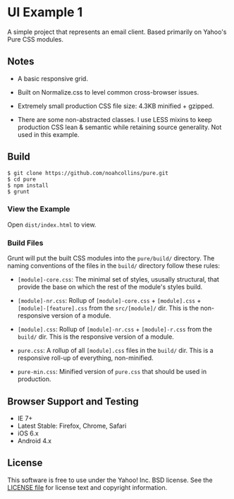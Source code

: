 UI Example 1
====

A simple project that represents an email client. Based primarily on Yahoo's Pure CSS modules.


Notes
--------

* A basic responsive grid.

* Built on Normalize.css to level common cross-browser issues.

* Extremely small production CSS file size: 4.3KB minified + gzipped.

* There are some non-abstracted classes. I use LESS mixins to keep production CSS lean & semantic while retaining source generality. Not used in this example.


Build
-----------------

```shell
$ git clone https://github.com/noahcollins/pure.git
$ cd pure
$ npm install
$ grunt
```

### View the Example

Open `dist/index.html` to view.

### Build Files

Grunt will put the built CSS modules into the `pure/build/` directory. The naming
conventions of the files in the `build/` directory follow these rules:

* `[module]-core.css`: The minimal set of styles, ususally structural, that
  provide the base on which the rest of the module's styles build.

* `[module]-nr.css`: Rollup of `[module]-core.css` + `[module].css` +
  `[module]-[feature].css` from the `src/[module]/` dir. This is the
  non-responsive version of a module.

* `[module].css`: Rollup of `[module]-nr.css` + `[module]-r.css` from the
  `build/` dir. This is the responsive version of a module.

* `pure.css`: A rollup of all `[module].css` files in the `build/` dir. This is
  a responsive roll-up of everything, non-minified.

* `pure-min.css`: Minified version of `pure.css` that should be used in
  production.


Browser Support and Testing
---------------------------

* IE 7+
* Latest Stable: Firefox, Chrome, Safari
* iOS 6.x
* Android 4.x


License
-------

This software is free to use under the Yahoo! Inc. BSD license.
See the [LICENSE file][] for license text and copyright information.


[LICENSE file]: https://github.com/yui/pure/blob/master/LICENSE.md
